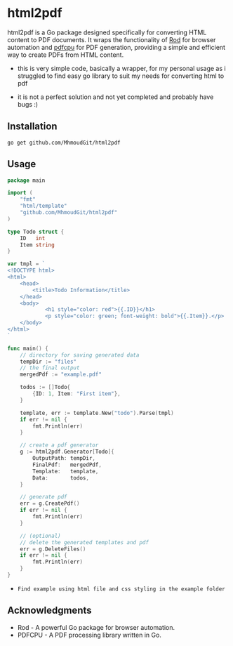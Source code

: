 # html2pdf

html2pdf is a Go package designed specifically for converting HTML content to PDF documents. It wraps the functionality of [Rod]("https://github.com/go-rod/rod") for browser automation and [pdfcpu]("https://github.com/pdfcpu/pdfcpu") for PDF generation, providing a simple and efficient way to create PDFs from HTML content.

- this is very simple code, basically a wrapper, for my personal usage as i struggled to find easy go library to suit my needs for converting html to pdf

- it is not a perfect solution and not yet completed and probably have bugs :)

## Installation

`go get github.com/MhmoudGit/html2pdf`

## Usage

```go
package main

import (
	"fmt"
	"html/template"
	"github.com/MhmoudGit/html2pdf"
)

type Todo struct {
	ID   int
	Item string
}

var tmpl = `
<!DOCTYPE html>
<html>
	<head>
		<title>Todo Information</title>
	</head>
	<body>
			<h1 style="color: red">{{.ID}}</h1>
			<p style="color: green; font-weight: bold">{{.Item}}.</p>
	</body>
</html>
`

func main() {
    // directory for saving generated data
	tempDir := "files"
    // the final output
	mergedPdf := "example.pdf"

	todos := []Todo{
		{ID: 1, Item: "First item"},
	}

	template, err := template.New("todo").Parse(tmpl)
	if err != nil {
		fmt.Println(err)
	}

    // create a pdf generator
	g := html2pdf.Generator[Todo]{
		OutputPath: tempDir,
		FinalPdf:   mergedPdf,
		Template:   template,
		Data:       todos,
	}

    // generate pdf
	err = g.CreatePdf()
	if err != nil {
		fmt.Println(err)
	}

    // (optional)
    // delete the generated templates and pdf
	err = g.DeleteFiles()
	if err != nil {
		fmt.Println(err)
	}
}

```

- `Find example using html file and css styling in the example folder`

## Acknowledgments

- Rod - A powerful Go package for browser automation.
- PDFCPU - A PDF processing library written in Go.

